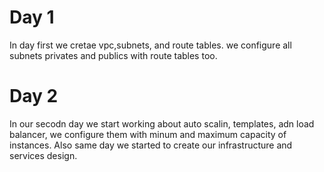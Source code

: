 

# Day 1

In day first we cretae vpc,subnets, and route tables. we configure all subnets privates and publics with route tables too.


# Day 2 

In our secodn day we start working about auto scalin, templates, adn load balancer, we configure them with minum and maximum capacity of instances.
Also same day we started to create our infrastructure and services design.
